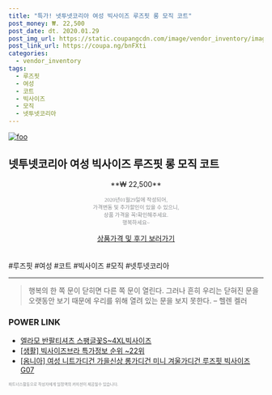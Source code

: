 ```yaml
--- 
title: "특가! 넷투넷코리아 여성 빅사이즈 루즈핏 롱 모직 코트" 
post_money: ₩. 22,500 
post_date: dt. 2020.01.29 
post_img_url: https://static.coupangcdn.com/image/vendor_inventory/images/2018/11/07/11/0/667b631d-9930-49dd-8069-cf27a11a02e8.jpg 
post_link_url: https://coupa.ng/bnFXti 
categories: 
  - vendor_inventory 
tags: 
  - 루즈핏 
  - 여성 
  - 코트 
  - 빅사이즈 
  - 모직 
  - 넷투넷코리아 
--- 
```

[![foo](https://static.coupangcdn.com/image/vendor_inventory/images/2018/11/07/11/0/667b631d-9930-49dd-8069-cf27a11a02e8.jpg)](https://coupa.ng/bnFXti) 

## 넷투넷코리아 여성 빅사이즈 루즈핏 롱 모직 코트 
<p style="text-align: center;">**₩ 22,500**</p> 
<p style="text-align: center;"><span style="color: #898c8f; font-family: Georgia,Times,serif; font-size: 0.75em;">2020년01월29일에 작성되어, <br>가격변동 및 추가할인이 있을 수 있으니,<br> 상품 가격을 꼭!확인해주세요.<br>행복하세요~</span> 
</p>	 
<div markdown="0" style="text-align: center;"><a href="https://coupa.ng/bnFXti" class="btn btn--success">상품가격 및 후기 보러가기</a></div> 
<br><br> 
  #루즈핏 #여성 #코트 #빅사이즈 #모직 #넷투넷코리아 
<hr> 

> 행복의 한 쪽 문이 닫히면 다른 쪽 문이 열린다. 그러나 흔히 우리는 닫혀진 문을 오랫동안 보기 때문에 우리를 위해 열려 있는 문을 보지 못한다. – 헬렌 켈러 


### POWER LINK

* <a href="https://blog.naver.com/santokki14/221786461629" target="_blank">엘라모 반팔티셔츠 스팽글꽃S~4XL빅사이즈</a>
* <a href="https://blog.naver.com/sakai111/221779112767" target="_blank"> [생활] 빅사이즈브라 특가정보 순위 ~22위</a>
* <a href="https://blog.naver.com/fasyy4321/221780458497" target="_blank">[옴니아] 여성 니트가디건 가을신상 롱가디건 미니 겨울가디건 루즈핏 빅사이즈G07</a>

<span style="color: #898c8f; font-family: Georgia,Times,serif; font-size: 0.55em;">파트너스활동으로 작성자에게 일정액의 커미션이 제공될수 있습니다.</span> 
